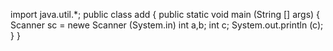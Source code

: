 import java.util.*;
public class add
{
public static void main (String [] args)
{
Scanner sc = newe Scanner (System.in)
int a,b;
int c;
System.out.println (c);
}
}

